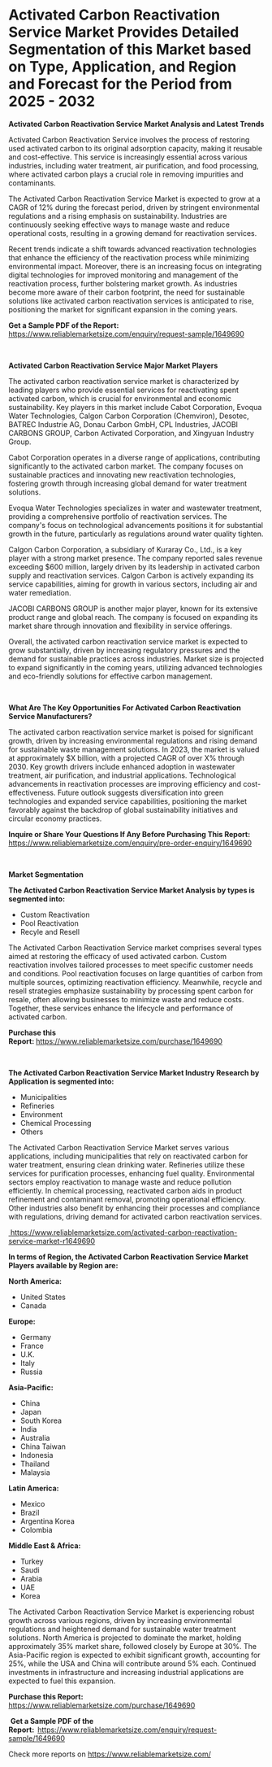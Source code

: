 <p><h1>Activated Carbon Reactivation Service Market Provides Detailed Segmentation of this Market based on Type, Application, and Region and Forecast for the Period from 2025 - 2032</h1></p><p><strong>Activated Carbon Reactivation Service Market Analysis and Latest Trends</strong></p>
<p><p>Activated Carbon Reactivation Service involves the process of restoring used activated carbon to its original adsorption capacity, making it reusable and cost-effective. This service is increasingly essential across various industries, including water treatment, air purification, and food processing, where activated carbon plays a crucial role in removing impurities and contaminants.</p><p>The Activated Carbon Reactivation Service Market is expected to grow at a CAGR of 12% during the forecast period, driven by stringent environmental regulations and a rising emphasis on sustainability. Industries are continuously seeking effective ways to manage waste and reduce operational costs, resulting in a growing demand for reactivation services. </p><p>Recent trends indicate a shift towards advanced reactivation technologies that enhance the efficiency of the reactivation process while minimizing environmental impact. Moreover, there is an increasing focus on integrating digital technologies for improved monitoring and management of the reactivation process, further bolstering market growth. As industries become more aware of their carbon footprint, the need for sustainable solutions like activated carbon reactivation services is anticipated to rise, positioning the market for significant expansion in the coming years.</p></p>
<p><strong>Get a Sample PDF of the Report:&nbsp;</strong> <a href="https://www.reliablemarketsize.com/enquiry/request-sample/1649690?utm_campaign=2946&utm_medium=2&utm_source=Github&utm_content=ia&utm_term=26032025&utm_id=activated-carbon-reactivation-service">https://www.reliablemarketsize.com/enquiry/request-sample/1649690</a></p>
<p>&nbsp;</p>
<p><strong>Activated Carbon Reactivation Service Major Market Players</strong></p>
<p><p>The activated carbon reactivation service market is characterized by leading players who provide essential services for reactivating spent activated carbon, which is crucial for environmental and economic sustainability. Key players in this market include Cabot Corporation, Evoqua Water Technologies, Calgon Carbon Corporation (Chemviron), Desotec, BATREC Industrie AG, Donau Carbon GmbH, CPL Industries, JACOBI CARBONS GROUP, Carbon Activated Corporation, and Xingyuan Industry Group.</p><p>Cabot Corporation operates in a diverse range of applications, contributing significantly to the activated carbon market. The company focuses on sustainable practices and innovating new reactivation technologies, fostering growth through increasing global demand for water treatment solutions.</p><p>Evoqua Water Technologies specializes in water and wastewater treatment, providing a comprehensive portfolio of reactivation services. The company's focus on technological advancements positions it for substantial growth in the future, particularly as regulations around water quality tighten.</p><p>Calgon Carbon Corporation, a subsidiary of Kuraray Co., Ltd., is a key player with a strong market presence. The company reported sales revenue exceeding $600 million, largely driven by its leadership in activated carbon supply and reactivation services. Calgon Carbon is actively expanding its service capabilities, aiming for growth in various sectors, including air and water remediation.</p><p>JACOBI CARBONS GROUP is another major player, known for its extensive product range and global reach. The company is focused on expanding its market share through innovation and flexibility in service offerings.</p><p>Overall, the activated carbon reactivation service market is expected to grow substantially, driven by increasing regulatory pressures and the demand for sustainable practices across industries. Market size is projected to expand significantly in the coming years, utilizing advanced technologies and eco-friendly solutions for effective carbon management.</p></p>
<p>&nbsp;</p>
<p><strong>What Are The Key Opportunities For Activated Carbon Reactivation Service Manufacturers?</strong></p>
<p><p>The activated carbon reactivation service market is poised for significant growth, driven by increasing environmental regulations and rising demand for sustainable waste management solutions. In 2023, the market is valued at approximately $X billion, with a projected CAGR of over X% through 2030. Key growth drivers include enhanced adoption in wastewater treatment, air purification, and industrial applications. Technological advancements in reactivation processes are improving efficiency and cost-effectiveness. Future outlook suggests diversification into green technologies and expanded service capabilities, positioning the market favorably against the backdrop of global sustainability initiatives and circular economy practices.</p></p>
<p><strong>Inquire or Share Your Questions If Any Before Purchasing This Report:</strong> <a href="https://www.reliablemarketsize.com/enquiry/pre-order-enquiry/1649690?utm_campaign=2946&utm_medium=2&utm_source=Github&utm_content=ia&utm_term=26032025&utm_id=activated-carbon-reactivation-service">https://www.reliablemarketsize.com/enquiry/pre-order-enquiry/1649690</a></p>
<p>&nbsp;</p>
<p><strong>Market Segmentation</strong></p>
<p><strong>The Activated Carbon Reactivation Service Market Analysis by types is segmented into:</strong></p>
<p><ul><li>Custom Reactivation</li><li>Pool Reactivation</li><li>Recyle and Resell</li></ul></p>
<p><p>The Activated Carbon Reactivation Service market comprises several types aimed at restoring the efficacy of used activated carbon. Custom reactivation involves tailored processes to meet specific customer needs and conditions. Pool reactivation focuses on large quantities of carbon from multiple sources, optimizing reactivation efficiency. Meanwhile, recycle and resell strategies emphasize sustainability by processing spent carbon for resale, often allowing businesses to minimize waste and reduce costs. Together, these services enhance the lifecycle and performance of activated carbon.</p></p>
<p><strong>Purchase this Report:&nbsp;</strong><a href="https://www.reliablemarketsize.com/purchase/1649690?utm_campaign=2946&utm_medium=2&utm_source=Github&utm_content=ia&utm_term=26032025&utm_id=activated-carbon-reactivation-service">https://www.reliablemarketsize.com/purchase/1649690</a></p>
<p>&nbsp;</p>
<p><strong>The Activated Carbon Reactivation Service Market Industry Research by Application is segmented into:</strong></p>
<p><ul><li>Municipalities</li><li>Refineries</li><li>Environment</li><li>Chemical Processing</li><li>Others</li></ul></p>
<p><p>The Activated Carbon Reactivation Service Market serves various applications, including municipalities that rely on reactivated carbon for water treatment, ensuring clean drinking water. Refineries utilize these services for purification processes, enhancing fuel quality. Environmental sectors employ reactivation to manage waste and reduce pollution efficiently. In chemical processing, reactivated carbon aids in product refinement and contaminant removal, promoting operational efficiency. Other industries also benefit by enhancing their processes and compliance with regulations, driving demand for activated carbon reactivation services.</p></p>
<p><a href="https://www.reliablemarketsize.com/activated-carbon-reactivation-service-market-r1649690?utm_campaign=2946&utm_medium=2&utm_source=Github&utm_content=ia&utm_term=26032025&utm_id=activated-carbon-reactivation-service">&nbsp;https://www.reliablemarketsize.com/activated-carbon-reactivation-service-market-r1649690</a></p>
<p><strong>In terms of Region, the Activated Carbon Reactivation Service Market Players available by Region are:</strong></p>
<p>
    <p> <strong> North America: </strong>
        <ul>
            <li>United States</li>
            <li>Canada</li>
        </ul>
        </p> 
    <p> <strong> Europe: </strong>
        <ul>
            <li>Germany</li>
            <li>France</li>
            <li>U.K.</li>
            <li>Italy</li>
            <li>Russia</li>
        </ul>
        </p> 
    <p> <strong> Asia-Pacific: </strong>
        <ul>
            <li>China</li>
            <li>Japan</li>
            <li>South Korea</li>
            <li>India</li>
            <li>Australia</li>
            <li>China Taiwan</li>
            <li>Indonesia</li>
            <li>Thailand</li>
            <li>Malaysia</li>
        </ul>
        </p> 
    <p> <strong> Latin America: </strong>
        <ul>
            <li>Mexico</li>
            <li>Brazil</li>
            <li>Argentina Korea</li>
            <li>Colombia</li>
        </ul>
        </p> 
    <p> <strong> Middle East & Africa: </strong>
        <ul>
            <li>Turkey</li>
            <li>Saudi</li>
            <li>Arabia</li>
            <li>UAE</li>
            <li>Korea</li>
        </ul>
    </p>
    </p>
<p><p>The Activated Carbon Reactivation Service Market is experiencing robust growth across various regions, driven by increasing environmental regulations and heightened demand for sustainable water treatment solutions. North America is projected to dominate the market, holding approximately 35% market share, followed closely by Europe at 30%. The Asia-Pacific region is expected to exhibit significant growth, accounting for 25%, while the USA and China will contribute around 5% each. Continued investments in infrastructure and increasing industrial applications are expected to fuel this expansion.</p></p>
<p><strong>Purchase this Report: </strong><a href="https://www.reliablemarketsize.com/purchase/1649690?utm_campaign=2946&utm_medium=2&utm_source=Github&utm_content=ia&utm_term=26032025&utm_id=activated-carbon-reactivation-service">https://www.reliablemarketsize.com/purchase/1649690</a></p>
<p>&nbsp;<strong>Get a Sample PDF of the Report:&nbsp;&nbsp;</strong><a href="https://www.reliablemarketsize.com/enquiry/request-sample/1649690?utm_campaign=2946&utm_medium=2&utm_source=Github&utm_content=ia&utm_term=26032025&utm_id=activated-carbon-reactivation-service">https://www.reliablemarketsize.com/enquiry/request-sample/1649690</a></p>
<p><strong></strong></p>
<p>Check more reports on <a href="https://www.reliablemarketsize.com/?utm_campaign=2946&utm_medium=2&utm_source=Github&utm_content=ia&utm_term=26032025&utm_id=activated-carbon-reactivation-service">https://www.reliablemarketsize.com/</a></p>